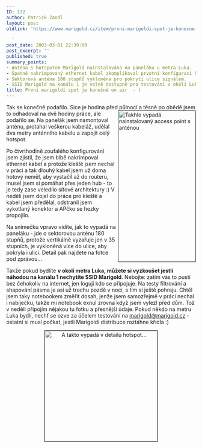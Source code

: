 ```yaml
---
ID: 132
author: Patrick Zandl
layout: post
oldlink: 'https://www.marigold.cz/item/prvni-marigoldi-spot-je-konecne-on-air

  '
post_date: 2003-03-01 22:39:00
post_excerpt: ''
published: true
summary_points:
- Anténa s hotspotem Marigold nainstalována na paneláku u metra Luka.
- Špatně nakrimpovaný ethernet kabel zkomplikoval prvotní konfiguraci hotspotu.
- Sektorová anténa 180 stupňů vykloněna pro pokrytí ulice signálem.
- SSID Marigold na kanálu 1 je volně dostupné pro testování v okolí Luka.
title: První marigoldí spot je konečně on air  - )
---
```


<p>
Tak se konečně podařilo. Sice je hodina před půlnocí a těsně po obědě jsem to odhadoval na dvě hodiny práce, ale <IMG height=400 alt="Takhle vypadá nainstalovaný access point s anténou" src="/wp-content/uploads/marigold-okno-celek.jpg" width=205 align=right border=1>podařilo se. Na panelák jsem namontoval anténu, protahal veškerou kabeláž, udělal dva metry anténního kabelu a zapojit celý hotspot. </p>

<p>
Po čtvrthodině zoufalého konfigurování jsem zjistil, že jsem blbě nakrimpoval ethernet kabel a protože kleště jsem nechal v práci a tak dlouhý kabel jsem už doma hotový neměl, aby vystačil až do routeru, musel jsem si pomáhat přes jeden hub - to je tedy zase veledílo síťové architektury :) V neděli jsem dojel do práce pro kleště a kabel jsem předělal, odstranil jsem vykotlaný konektor a APčko se hezky propojilo.</p>

<p>
Na snímečku vpravo vidíte,&#160;jak to vypadá na paneláku - jde o sektorovou anténu 180 stupňů, protože vertikálně vyzařuje jen v 35 stupních, je vykloněná více do ulice, aby pokryla i&#160;ulici. Detail pak najdete na fotce pod zprávou...&#160;&#160;</p>

<p>
Takže pokud bydlíte <STRONG>v okolí metra Luka, můžete si vyzkoušet jestli náhodou na kanálu&#160;1 nechytíte SSID Marigold</STRONG>. Nebojte: zatím vás to pustí bez čehokoliv na internet, jen loguji kdo se připojuje. Na testy filtrování a shapování pásma je asi už trochu pozdě v noci, s tím si ještě pohraju. Chtěl jsem taky notebookem změřit dosah, jenže jsem samozřejmě v práci nechal i nabíječku, takže mi notebook exnul zrovna když jsem vylezl před dům. Tož v neděli připojím nějakou tu fotku a přesnější údaje. Pokud někdo na metru Luka bydlí, nechť se ozve za účelem testování na <A href="http://beta.marigold.cz/mailto:marigold@marigold.cz">marigold@marigold.cz</A> - ostatní si musí počkat, jestli Marigoldí distribuce roztáhne křídla :)</p>

<P align=center><IMG height=293 alt="A takto vypadá v detailu hotspot..." src="/wp-content/uploads/marigold-okno-detail.jpg" width=300  border=1></p>